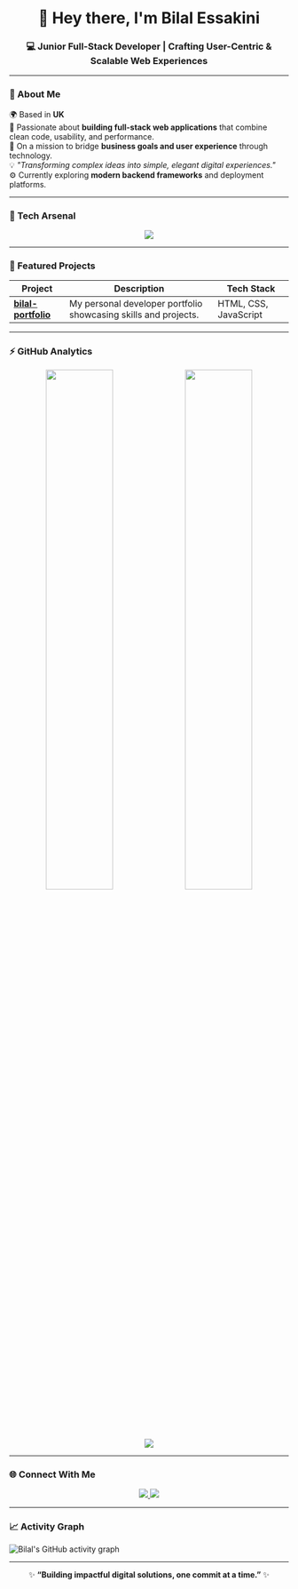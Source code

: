 <h1 align="center">👋 Hey there, I'm Bilal Essakini</h1>
<h3 align="center">💻 Junior Full-Stack Developer | Crafting User-Centric & Scalable Web Experiences</h3>

---

### 🚀 About Me  

🌍 Based in **UK**  
🧠 Passionate about **building full-stack web applications** that combine clean code, usability, and performance.  
🎯 On a mission to bridge **business goals and user experience** through technology.  
💡 *"Transforming complex ideas into simple, elegant digital experiences."*  
⚙️ Currently exploring **modern backend frameworks** and deployment platforms.  

---

### 🧠 Tech Arsenal  

<p align="center">
  <img src="https://skillicons.dev/icons?i=html,css,js,react,tailwind,bootstrap,nodejs,express,php,python,mysql,mongodb,oracle,vercel,render" />
</p>

---

### 🌟 Featured Projects  

| Project | Description | Tech Stack |
|----------|--------------|-------------|
| [**bilal-portfolio**](https://github.com/Bilal-121/bilal-portfolio) | My personal developer portfolio showcasing skills and projects. | HTML, CSS, JavaScript |
---

### ⚡ GitHub Analytics  

<p align="center">
  <img width="49%" src="https://github-readme-stats.vercel.app/api?username=Bilal-121&show_icons=true&theme=tokyonight&hide_border=true" />
  <img width="49%" src="https://github-readme-streak-stats.herokuapp.com/?user=Bilal-121&theme=tokyonight&hide_border=true" />
</p>

<p align="center">
  <img src="https://github-readme-stats.vercel.app/api/top-langs/?username=Bilal-121&layout=compact&theme=tokyonight&hide_border=true" />
</p>

---

### 🌐 Connect With Me  

<p align="center">
  <a href="https://www.linkedin.com/in/bilal-essakini1" target="_blank">
    <img src="https://img.shields.io/badge/-Bilal%20Essakini-blue?style=for-the-badge&logo=Linkedin&logoColor=white" />
  </a>
  <a href="https://github.com/Bilal-121" target="_blank">
    <img src="https://img.shields.io/badge/-GitHub-181717?style=for-the-badge&logo=github&logoColor=white" />
  </a>
</p>

---

### 📈 Activity Graph  

![Bilal's GitHub activity graph](https://github-readme-activity-graph.vercel.app/graph?username=Bilal-121&theme=tokyo-night)

---

<p align="center">✨ <b>“Building impactful digital solutions, one commit at a time.”</b> ✨</p>
